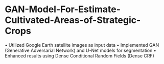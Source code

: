 # GAN-Model-For-Estimate-Cultivated-Areas-of-Strategic-Crops
• Utilized Google Earth satellite images as input data • Implemented GAN (Generative Adversarial Network) and U-Net models for segmentation • Enhanced results using Dense Conditional Random Fields (Dense CRF) 
